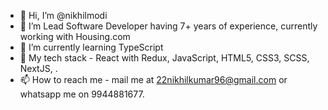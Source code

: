 - 👋 Hi, I’m @nikhilmodi
- 👀 I’m Lead Software Developer having 7+ years of experience, currently working with Housing.com
- 🌱 I’m currently learning TypeScript
- 💞️ My tech stack - React with Redux, JavaScript, HTML5, CSS3, SCSS, NextJS, .
- 📫 How to reach me  - mail me at 22nikhilkumar96@gmail.com or whatsapp me on 9944881677.

<!---
nikhilmodi/nikhilmodi is a ✨ special ✨ repository because its `README.md` (this file) appears on your GitHub profile.
You can click the Preview link to take a look at your changes.
--->
